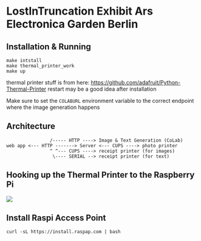 # LostInTruncation Exhibit Ars Electronica Garden Berlin 

## Installation & Running
```
make intstall 
make thermal_printer_work
make up
```

thermal printer stuff is from here: https://github.com/adafruit/Python-Thermal-Printer
restart may be a good idea after installation

Make sure to set the `COLABURL` environment variable to the correct endpoint where the image generation happens

## Architecture
```
			 	/----- HTTP ----> Image & Text Generation (CoLab)
web app <--- HTTP -------> Server <--- CUPS ----> photo printer
				^ ^--- CUPS ----> receipt printer (for images)
				 \---- SERIAL --> receipt printer (for text)
```

## Hooking up the Thermal Printer to the Raspberry Pi
![](https://cdn-learn.adafruit.com/assets/assets/000/063/083/small360/components_pi_thermal_printer_uart_bb.png?1538760194)


## Install Raspi Access Point
```
curl -sL https://install.raspap.com | bash

```
